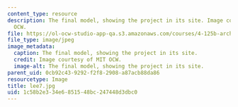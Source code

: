 ```yaml
---
content_type: resource
description: The final model, showing the project in its site. Image courtesy of MIT
  OCW.
file: https://ol-ocw-studio-app-qa.s3.amazonaws.com/courses/4-125b-architecture-studio-building-in-landscapes-fall-2005/1c58b2e334e6851548bc247448d3dbc0_lee7.jpg
file_type: image/jpeg
image_metadata:
  caption: The final model, showing the project in its site.
  credit: Image courtesy of MIT OCW.
  image-alt: The final model, showing the project in its site.
parent_uid: 0cb92c43-9292-f2f8-2908-a87acb88da86
resourcetype: Image
title: lee7.jpg
uid: 1c58b2e3-34e6-8515-48bc-247448d3dbc0
---
```

